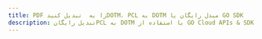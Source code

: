 ---title: PDF را به  تبدیل کنیدDOTM، PCL به DOTM مبدل رایگان یا GO SDKdescription: تبدیل رایگانPCL به DOTM با استفاده از GO Cloud APIs & SDK همچنین اسناد PDF را در Cloud ایجاد، ویرایش و رندر کنید.---